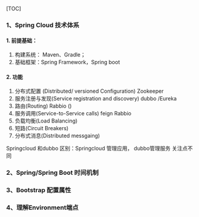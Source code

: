[TOC]



### 1、Spring Cloud 技术体系

#### 1. 前提基础：  

1. 构建系统： Maven、Gradle； 
2. 基础框架：Spring Framework，Spring boot

#### 2. 功能

1. 分布式配置 (Distributed/ versioned Configuration)  Zookeeper 
2. 服务注册与发现(Service registration and discovery)  dubbo /Eureka
3. 路由(Routing)  Rabbio  ()
4. 服务调用(Service-to-Service calls)  feign  Rabbio
5. 负载均衡(Load Balancing)
6. 短路(Circuit Breakers)
7. 分布式消息(Distributed messgaing)

Springcloud 和dubbo 区别：Springcloud 管理应用，  dubbo管理服务 关注点不同

### 2、Spring/Spring Boot 时间机制





### 3、Bootstrap 配置属性 

### 4、理解Environment端点

